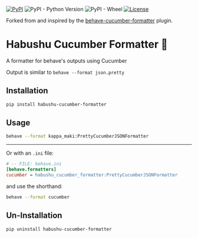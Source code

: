 [![PyPI](https://img.shields.io/pypi/v/kappa-maki)](https://pypi.org/project/kappa-maki/)
![PyPI - Python Version](https://img.shields.io/pypi/pyversions/kappa-maki)
![PyPI - Wheel](https://img.shields.io/pypi/wheel/kappa-maki)
[![License](https://img.shields.io/github/license/mashape/apistatus.svg)](https://opensource.org/licenses/mit)

Forked from and inspired by the [behave-cucumber-formatter](https://github.com/BluThaitanium/Cucumber-Behave-Package/tree/main) plugin.

# Habushu Cucumber Formatter 🥒
A formatter for behave's outputs using Cucumber

Output is similar to `behave --format json.pretty`

## Installation
```bash
pip install habushu-cucumber-formatter
````

## Usage

```bash
behave --format kappa_maki:PrettyCucumberJSONFormatter
```
---
Or with an `.ini` file:
```ini
# -- FILE: behave.ini
[behave.formatters]
cucumber = habushu_cucumber_formatter:PrettyCucumberJSONFormatter
```
and use the shorthand:
```bash
behave --format cucumber 
```

## Un-Installation
```bash
pip uninstall habushu-cucumber-formatter
```
